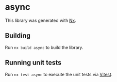 # async

This library was generated with [Nx](https://nx.dev).

## Building

Run `nx build async` to build the library.

## Running unit tests

Run `nx test async` to execute the unit tests via [Vitest](https://vitest.dev/).
